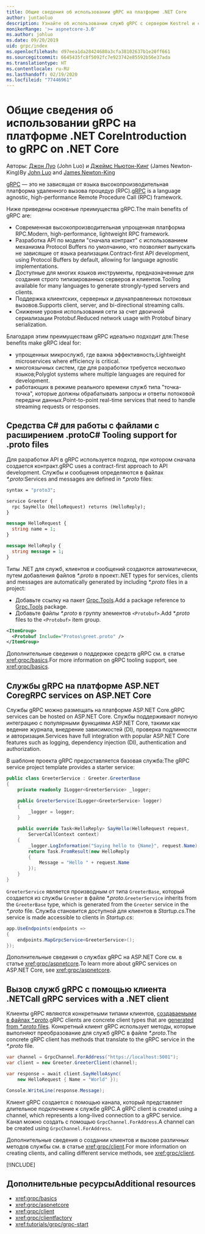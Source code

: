 ```yaml
---
title: Общие сведения об использовании gRPC на платформе .NET Core
author: juntaoluo
description: Узнайте об использовании служб gRPC с сервером Kestrel и стеком ASP.NET Core.
monikerRange: '>= aspnetcore-3.0'
ms.author: johluo
ms.date: 09/20/2019
uid: grpc/index
ms.openlocfilehash: d97eea1da28424680a3cfa38102637b1e20ff661
ms.sourcegitcommit: 6645435fc8f5092fc7e923742e85592b56e37ada
ms.translationtype: HT
ms.contentlocale: ru-RU
ms.lasthandoff: 02/19/2020
ms.locfileid: "77446961"
---
```

# <a name="introduction-to-grpc-on-net-core"></a><span data-ttu-id="de195-103">Общие сведения об использовании gRPC на платформе .NET Core</span><span class="sxs-lookup"><span data-stu-id="de195-103">Introduction to gRPC on .NET Core</span></span>

<span data-ttu-id="de195-104">Авторы: [Джон Луо](https://github.com/juntaoluo) (John Luo) и [Джеймс Ньютон-Кинг](https://twitter.com/jamesnk) (James Newton-King)</span><span class="sxs-lookup"><span data-stu-id="de195-104">By [John Luo](https://github.com/juntaoluo) and [James Newton-King](https://twitter.com/jamesnk)</span></span>

<span data-ttu-id="de195-105">[gRPC](https://grpc.io/docs/guides/) — это не зависящая от языка высокопроизводительная платформа удаленного вызова процедур (RPC).</span><span class="sxs-lookup"><span data-stu-id="de195-105">[gRPC](https://grpc.io/docs/guides/) is a language agnostic, high-performance Remote Procedure Call (RPC) framework.</span></span>

<span data-ttu-id="de195-106">Ниже приведены основные преимущества gRPC.</span><span class="sxs-lookup"><span data-stu-id="de195-106">The main benefits of gRPC are:</span></span>
* <span data-ttu-id="de195-107">Современная высокопроизводительная упрощенная платформа RPC.</span><span class="sxs-lookup"><span data-stu-id="de195-107">Modern, high-performance, lightweight RPC framework.</span></span>
* <span data-ttu-id="de195-108">Разработка API по модели "сначала контракт" с использованием механизма Protocol Buffers по умолчанию, что позволяет выпускать не зависящие от языка реализации.</span><span class="sxs-lookup"><span data-stu-id="de195-108">Contract-first API development, using Protocol Buffers by default, allowing for language agnostic implementations.</span></span>
* <span data-ttu-id="de195-109">Доступные для многих языков инструменты, предназначенные для создания строго типизированных серверов и клиентов.</span><span class="sxs-lookup"><span data-stu-id="de195-109">Tooling available for many languages to generate strongly-typed servers and clients.</span></span>
* <span data-ttu-id="de195-110">Поддержка клиентских, серверных и двунаправленных потоковых вызовов.</span><span class="sxs-lookup"><span data-stu-id="de195-110">Supports client, server, and bi-directional streaming calls.</span></span>
* <span data-ttu-id="de195-111">Снижение уровня использования сети за счет двоичной сериализации Protobuf.</span><span class="sxs-lookup"><span data-stu-id="de195-111">Reduced network usage with Protobuf binary serialization.</span></span>

<span data-ttu-id="de195-112">Благодаря этим преимуществам gRPC идеально подходит для:</span><span class="sxs-lookup"><span data-stu-id="de195-112">These benefits make gRPC ideal for:</span></span>
* <span data-ttu-id="de195-113">упрощенных микрослужб, где важна эффективность;</span><span class="sxs-lookup"><span data-stu-id="de195-113">Lightweight microservices where efficiency is critical.</span></span>
* <span data-ttu-id="de195-114">многоязычных систем, где для разработки требуется несколько языков;</span><span class="sxs-lookup"><span data-stu-id="de195-114">Polyglot systems where multiple languages are required for development.</span></span>
* <span data-ttu-id="de195-115">работающих в режиме реального времени служб типа "точка-точка", которые должны обрабатывать запросы и ответы потоковой передачи данных.</span><span class="sxs-lookup"><span data-stu-id="de195-115">Point-to-point real-time services that need to handle streaming requests or responses.</span></span>

## <a name="c-tooling-support-for-proto-files"></a><span data-ttu-id="de195-116">Средства C# для работы с файлами с расширением .proto</span><span class="sxs-lookup"><span data-stu-id="de195-116">C# Tooling support for .proto files</span></span>

<span data-ttu-id="de195-117">Для разработки API в gRPC используется подход, при котором сначала создается контракт.</span><span class="sxs-lookup"><span data-stu-id="de195-117">gRPC uses a contract-first approach to API development.</span></span> <span data-ttu-id="de195-118">Службы и сообщения определяются в файлах *\*.proto*:</span><span class="sxs-lookup"><span data-stu-id="de195-118">Services and messages are defined in *\*.proto* files:</span></span>

```protobuf
syntax = "proto3";

service Greeter {
  rpc SayHello (HelloRequest) returns (HelloReply);
}

message HelloRequest {
  string name = 1;
}

message HelloReply {
  string message = 1;
}
```

<span data-ttu-id="de195-119">Типы .NET для служб, клиентов и сообщений создаются автоматически, путем добавления файлов *\*.proto* в проект:</span><span class="sxs-lookup"><span data-stu-id="de195-119">.NET types for services, clients and messages are automatically generated by including *\*.proto* files in a project:</span></span>

* <span data-ttu-id="de195-120">Добавьте ссылку на пакет [Grpc.Tools](https://www.nuget.org/packages/Grpc.Tools/).</span><span class="sxs-lookup"><span data-stu-id="de195-120">Add a package reference to [Grpc.Tools](https://www.nuget.org/packages/Grpc.Tools/) package.</span></span>
* <span data-ttu-id="de195-121">Добавьте файлы *\*.proto* в группу элементов `<Protobuf>`.</span><span class="sxs-lookup"><span data-stu-id="de195-121">Add *\*.proto* files to the `<Protobuf>` item group.</span></span>

```xml
<ItemGroup>
  <Protobuf Include="Protos\greet.proto" />
</ItemGroup>
```

<span data-ttu-id="de195-122">Дополнительные сведения о поддержке средств gRPC см. в статье <xref:grpc/basics>.</span><span class="sxs-lookup"><span data-stu-id="de195-122">For more information on gRPC tooling support, see <xref:grpc/basics>.</span></span>

## <a name="grpc-services-on-aspnet-core"></a><span data-ttu-id="de195-123">Службы gRPC на платформе ASP.NET Core</span><span class="sxs-lookup"><span data-stu-id="de195-123">gRPC services on ASP.NET Core</span></span>

<span data-ttu-id="de195-124">Службы gRPC можно размещать на платформе ASP.NET Core.</span><span class="sxs-lookup"><span data-stu-id="de195-124">gRPC services can be hosted on ASP.NET Core.</span></span> <span data-ttu-id="de195-125">Службы поддерживают полную интеграцию с популярными функциями ASP.NET Core, такими как ведение журнала, внедрение зависимостей (DI), проверка подлинности и авторизация.</span><span class="sxs-lookup"><span data-stu-id="de195-125">Services have full integration with popular ASP.NET Core features such as logging, dependency injection (DI), authentication and authorization.</span></span>

<span data-ttu-id="de195-126">В шаблоне проекта gRPC предоставляется базовая служба:</span><span class="sxs-lookup"><span data-stu-id="de195-126">The gRPC service project template provides a starter service:</span></span>

```csharp
public class GreeterService : Greeter.GreeterBase
{
    private readonly ILogger<GreeterService> _logger;

    public GreeterService(ILogger<GreeterService> logger)
    {
        _logger = logger;
    }

    public override Task<HelloReply> SayHello(HelloRequest request,
        ServerCallContext context)
    {
        _logger.LogInformation("Saying hello to {Name}", request.Name);
        return Task.FromResult(new HelloReply 
        {
            Message = "Hello " + request.Name
        });
    }
}
```

<span data-ttu-id="de195-127">`GreeterService` является производным от типа `GreeterBase`, который создается из службы `Greeter` в файле *\*.proto*.</span><span class="sxs-lookup"><span data-stu-id="de195-127">`GreeterService` inherits from the `GreeterBase` type, which is generated from the `Greeter` service in the *\*.proto* file.</span></span> <span data-ttu-id="de195-128">Служба становится доступной для клиентов в *Startup.cs*.</span><span class="sxs-lookup"><span data-stu-id="de195-128">The service is made accessible to clients in *Startup.cs*:</span></span>

```csharp
app.UseEndpoints(endpoints =>
{
    endpoints.MapGrpcService<GreeterService>();
});
```

<span data-ttu-id="de195-129">Дополнительные сведения о службах gRPC на ASP.NET Core см. в статье <xref:grpc/aspnetcore>.</span><span class="sxs-lookup"><span data-stu-id="de195-129">To learn more about gRPC services on ASP.NET Core, see <xref:grpc/aspnetcore>.</span></span>

## <a name="call-grpc-services-with-a-net-client"></a><span data-ttu-id="de195-130">Вызов служб gRPC с помощью клиента .NET</span><span class="sxs-lookup"><span data-stu-id="de195-130">Call gRPC services with a .NET client</span></span>

<span data-ttu-id="de195-131">Клиенты gRPC являются конкретными типами клиентов, [создаваемыми в файлах *\*.proto*](xref:grpc/basics#generated-c-assets).</span><span class="sxs-lookup"><span data-stu-id="de195-131">gRPC clients are concrete client types that are [generated from *\*.proto* files](xref:grpc/basics#generated-c-assets).</span></span> <span data-ttu-id="de195-132">Конкретный клиент gRPC использует методы, которые выполняют преобразование для служб gRPC в файле *\*.proto*.</span><span class="sxs-lookup"><span data-stu-id="de195-132">The concrete gRPC client has methods that translate to the gRPC service in the *\*.proto* file.</span></span>

```csharp
var channel = GrpcChannel.ForAddress("https://localhost:5001");
var client = new Greeter.GreeterClient(channel);

var response = await client.SayHelloAsync(
    new HelloRequest { Name = "World" });

Console.WriteLine(response.Message);
```

<span data-ttu-id="de195-133">Клиент gRPC создается с помощью канала, который представляет длительное подключение к службе gRPC.</span><span class="sxs-lookup"><span data-stu-id="de195-133">A gRPC client is created using a channel, which represents a long-lived connection to a gRPC service.</span></span> <span data-ttu-id="de195-134">Канал можно создать с помощью `GrpcChannel.ForAddress`.</span><span class="sxs-lookup"><span data-stu-id="de195-134">A channel can be created using `GrpcChannel.ForAddress`.</span></span>

<span data-ttu-id="de195-135">Дополнительные сведения о создании клиентов и вызове различных методов службы см. в статье <xref:grpc/client>.</span><span class="sxs-lookup"><span data-stu-id="de195-135">For more information on creating clients, and calling different service methods, see <xref:grpc/client>.</span></span>

[!INCLUDE[](~/includes/gRPCazure.md)]

## <a name="additional-resources"></a><span data-ttu-id="de195-136">Дополнительные ресурсы</span><span class="sxs-lookup"><span data-stu-id="de195-136">Additional resources</span></span>

* <xref:grpc/basics>
* <xref:grpc/aspnetcore>
* <xref:grpc/client>
* <xref:grpc/clientfactory>
* <xref:tutorials/grpc/grpc-start>
